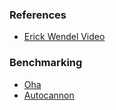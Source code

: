### References

- [Erick Wendel Video](https://youtu.be/50-9uorSYw0?si=B2l5h_YWhhyAyVBD)

### Benchmarking

- [Oha](https://github.com/hatoo/oha)
- [Autocannon](https://github.com/mcollina/autocannon)
